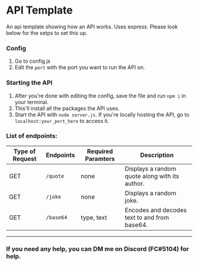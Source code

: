 # API Template

An api template showing how an API works. Uses express.
Please look below for the setps to set this up.

### Config

1. Go to config.js
2. Edit the `port` with the port you want to run the API on.

### Starting the API

1. After you're done with editing the config, save the file and run `npm i` in your terminal.
2. This'll install all the packages the API uses.
3. Start the API with `node server.js`. If you're locally hosting the API, go to `localhost:your_port_here` to access it.

### List of endpoints:


| Type of Request | Endpoints | Required Paramters | Description                                         |
| --------------- | --------- | ------------------ | --------------------------------------------------- |
| GET             | `/quote`  | none               | Displays a random quote along with its author.      |
| GET             | `/joke`   | none               | Displays a random joke.                             |
| GET             | `/base64` | type, text         | Encodes and decodes text to and from base64.        |
----------------------------------------------------------------------------------------------------------

### If you need any help, you can DM me on Discord (FC#5104) for help.

